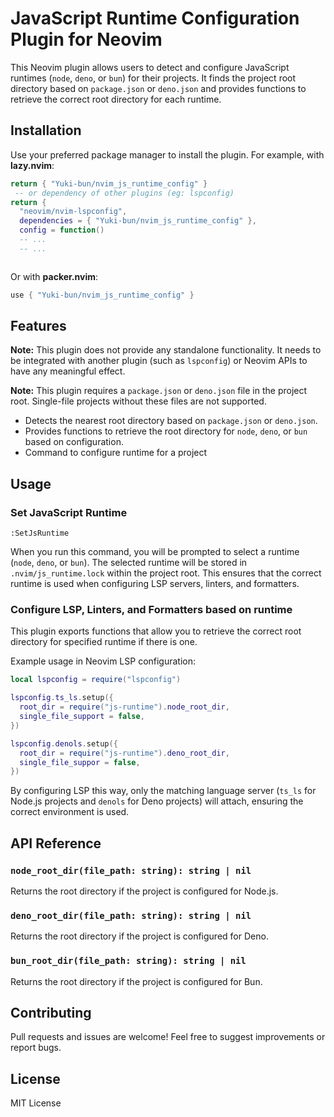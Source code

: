 # JavaScript Runtime Configuration Plugin for Neovim

This Neovim plugin allows users to detect and configure JavaScript runtimes (`node`, `deno`, or `bun`) for their projects. It finds the project root directory based on `package.json` or `deno.json` and provides functions to retrieve the correct root directory for each runtime.

## Installation

Use your preferred package manager to install the plugin. For example, with **lazy.nvim**:

```lua
return { "Yuki-bun/nvim_js_runtime_config" }
 -- or dependency of other plugins (eg: lspconfig)
return {
  "neovim/nvim-lspconfig",
  dependencies = { "Yuki-bun/nvim_js_runtime_config" },
  config = function()
  -- ...
  -- ...



```

Or with **packer.nvim**:

```lua
use { "Yuki-bun/nvim_js_runtime_config" }
```

## Features

**Note:** This plugin does not provide any standalone functionality. It needs to be integrated with another plugin (such as `lspconfig`) or Neovim APIs to have any meaningful effect.

**Note:** This plugin requires a `package.json` or `deno.json` file in the project root. Single-file projects without these files are not supported.

- Detects the nearest root directory based on `package.json` or `deno.json`.
- Provides functions to retrieve the root directory for `node`, `deno`, or `bun` based on configuration.
- Command to configure runtime for a project

## Usage

### **Set JavaScript Runtime**

```vim
:SetJsRuntime
```

When you run this command, you will be prompted to select a runtime (`node`, `deno`, or `bun`). The selected runtime will be stored in `.nvim/js_runtime.lock` within the project root. This ensures that the correct runtime is used when configuring LSP servers, linters, and formatters.

### **Configure LSP, Linters, and Formatters based on runtime**

This plugin exports functions that allow you to retrieve the correct root directory for specified runtime if there is one.

Example usage in Neovim LSP configuration:

```lua
local lspconfig = require("lspconfig")

lspconfig.ts_ls.setup({
  root_dir = require("js-runtime").node_root_dir,
  single_file_support = false,
})

lspconfig.denols.setup({
  root_dir = require("js-runtime").deno_root_dir,
  single_file_suppor = false,
})
```

By configuring LSP this way, only the matching language server (`ts_ls` for Node.js projects and `denols` for Deno projects) will attach, ensuring the correct environment is used.



## API Reference

### **`node_root_dir(file_path: string): string | nil`**

Returns the root directory if the project is configured for Node.js.

### **`deno_root_dir(file_path: string): string | nil`**

Returns the root directory if the project is configured for Deno.

### **`bun_root_dir(file_path: string): string | nil`**

Returns the root directory if the project is configured for Bun.

## Contributing

Pull requests and issues are welcome! Feel free to suggest improvements or report bugs.

## License

MIT License

